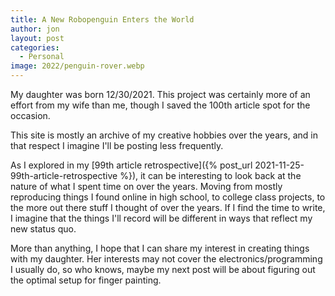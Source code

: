 ```yaml
---
title: A New Robopenguin Enters the World
author: jon
layout: post
categories:
  - Personal
image: 2022/penguin-rover.webp
---
```


My daughter was born 12/30/2021. This project was certainly more of an effort from my wife than me, though I saved the 100th article spot for the occasion.

This site is mostly an archive of my creative hobbies over the years, and in that respect I imagine I'll be posting less frequently.

As I explored in my [99th article retrospective]({% post_url 2021-11-25-99th-article-retrospective %}), it can be interesting to look back at the nature of what I spent time on over the years. Moving from mostly reproducing things I found online in high school, to college class projects, to the more out there stuff I thought of over the years. If I find the time to write, I imagine that the things I'll record will be different in ways that reflect my new status quo.

More than anything, I hope that I can share my interest in creating things with my daughter. Her interests may not cover the electronics/programming I usually do, so who knows, maybe my next post will be about figuring out the optimal setup for finger painting.
